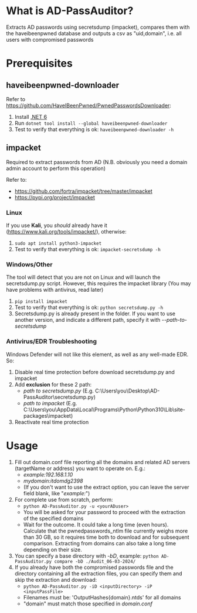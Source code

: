 # What is AD-PassAuditor?

Extracts AD passwords using secretsdump (impacket), 
compares them with the haveibeenpwned database and outputs a csv as "uid,domain", 
i.e. all users with compromised passwords

# Prerequisites

## haveibeenpwned-downloader

Refer to https://github.com/HaveIBeenPwned/PwnedPasswordsDownloader:

1. Install [.NET 6](https://dotnet.microsoft.com/en-us/download/dotnet/6.0)
2. Run `dotnet tool install --global haveibeenpwned-downloader`
3. Test to verify that everything is ok: `haveibeenpwned-downloader -h`

## impacket

Required to extract passwords from AD (N.B. obviously you need a domain admin account to perform this operation)

Refer to:
- https://github.com/fortra/impacket/tree/master/impacket
- https://pypi.org/project/impacket

### Linux

If you use **Kali**, you _should_ already have it (https://www.kali.org/tools/impacket/), otherwise:

1. `sudo apt install python3-impacket`
2. Test to verify that everything is ok: `impacket-secretsdump -h`

### Windows/Other

The tool will detect that you are not on Linux and will launch the secretsdump.py script. 
However, this requires the impacket library (You may have problems with antivirus, read later)

1. `pip install impacket`
2. Test to verify that everything is ok: `python secretsdump.py -h`
3. Secretsdump.py is already present in the folder. If you want to use another version, and indicate a different path, specify it with _--path-to-secretsdump_

### Antivirus/EDR Troubleshooting

Windows Defender will not like this element, as well as any well-made EDR. So:

1. Disable real time protection before download secretsdump.py and impacket
2. Add **exclusion** for these 2 path:
    - _path to secretsdump.py_ (E.g. C:\Users\you\Desktop\AD-PassAuditor\secretsdump.py)
    - _path to impacket_ (E.g. C:\Users\you\AppData\Local\Programs\Python\Python310\Lib\site-packages\impacket)
3. Reactivate real time protection

# Usage

1. Fill out domain.conf file reporting all the domains and related AD servers (targetName or address) you want to operate on. E.g.:
   - _example:192.168.1.10_
   - _mydomain:itdomdg2398_
   - (If you don't want to use the extract option, you can leave the server field blank, like "_example:_")
2. For complete use from scratch, perform:
   - `python AD-PassAuditor.py -u <yourADuser>`
   - You will be asked for your password to proceed with the extraction of the specified domains
   - Wait for the outcome. It could take a long time (even hours). Calculate that the pwnedpasswords_ntlm file currently weighs more than 30 GB, so it requires time both to download and for subsequent comparison. Extracting from domains can also take a long time depending on their size.
3. You can specify a base directory with _-bD_, example: `python AD-PassAuditor.py compare -bD ./Audit_06-03-2024/`
4. If you already have both the compromised passwords file and the directory containing all the extraction files, you can specify them and skip the extraction and download:
   - `python AD-PassAuditor.py -iD <inputDirectory> -iP <inputPassFile>`
   - Filenames must be: 'OutputHashes{domain}.ntds' for all domains
   - "domain" must match those specified in _domain.conf_